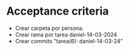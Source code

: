 # Acceptance criteria

- Crear carpeta por persona.
- Crear rama por tarea daniel-14-03-2024
- Crear commits "tarea(6): daniel-14-03-24"
